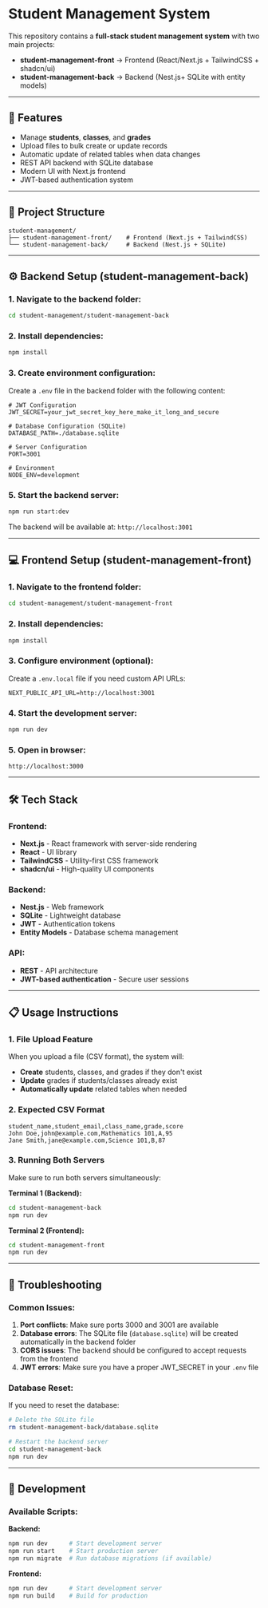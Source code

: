 # Student Management System

This repository contains a **full-stack student management system** with two main projects:
- **student-management-front** → Frontend (React/Next.js + TailwindCSS + shadcn/ui)
- **student-management-back** → Backend (Nest.js+ SQLite with entity models)

---

## 🚀 Features

- Manage **students**, **classes**, and **grades**
- Upload files to bulk create or update records
- Automatic update of related tables when data changes
- REST API backend with SQLite database
- Modern UI with Next.js frontend
- JWT-based authentication system

---

## 📂 Project Structure

```
student-management/
├── student-management-front/    # Frontend (Next.js + TailwindCSS)
└── student-management-back/     # Backend (Nest.js + SQLite)
```

---

## ⚙️ Backend Setup (student-management-back)

### 1. Navigate to the backend folder:
```bash
cd student-management/student-management-back
```

### 2. Install dependencies:
```bash
npm install
```

### 3. Create environment configuration:
Create a `.env` file in the backend folder with the following content:

```env
# JWT Configuration
JWT_SECRET=your_jwt_secret_key_here_make_it_long_and_secure

# Database Configuration (SQLite)
DATABASE_PATH=./database.sqlite

# Server Configuration
PORT=3001

# Environment
NODE_ENV=development
```



### 5. Start the backend server:
```bash
npm run start:dev
```

The backend will be available at: `http://localhost:3001`

---

## 💻 Frontend Setup (student-management-front)

### 1. Navigate to the frontend folder:
```bash
cd student-management/student-management-front
```

### 2. Install dependencies:
```bash
npm install
```

### 3. Configure environment (optional):
Create a `.env.local` file if you need custom API URLs:

```env
NEXT_PUBLIC_API_URL=http://localhost:3001
```

### 4. Start the development server:
```bash
npm run dev
```

### 5. Open in browser:
```
http://localhost:3000
```

---

## 🛠️ Tech Stack

### Frontend:
- **Next.js** - React framework with server-side rendering
- **React** - UI library
- **TailwindCSS** - Utility-first CSS framework
- **shadcn/ui** - High-quality UI components

### Backend:
- **Nest.js** - Web framework
- **SQLite** - Lightweight database
- **JWT** - Authentication tokens
- **Entity Models** - Database schema management

### API:
- **REST** - API architecture
- **JWT-based authentication** - Secure user sessions

---



## 📋 Usage Instructions

### 1. File Upload Feature
When you upload a file (CSV format), the system will:
- **Create** students, classes, and grades if they don't exist
- **Update** grades if students/classes already exist
- **Automatically update** related tables when needed

### 2. Expected CSV Format
```csv
student_name,student_email,class_name,grade,score
John Doe,john@example.com,Mathematics 101,A,95
Jane Smith,jane@example.com,Science 101,B,87
```

### 3. Running Both Servers
Make sure to run both servers simultaneously:

**Terminal 1 (Backend):**
```bash
cd student-management-back
npm run dev
```

**Terminal 2 (Frontend):**
```bash
cd student-management-front
npm run dev
```

---

## 🐛 Troubleshooting

### Common Issues:

1. **Port conflicts**: Make sure ports 3000 and 3001 are available
2. **Database errors**: The SQLite file (`database.sqlite`) will be created automatically in the backend folder
3. **CORS issues**: The backend should be configured to accept requests from the frontend
4. **JWT errors**: Make sure you have a proper JWT_SECRET in your `.env` file

### Database Reset:
If you need to reset the database:
```bash
# Delete the SQLite file
rm student-management-back/database.sqlite

# Restart the backend server
cd student-management-back
npm run dev
```

---

## 🔧 Development

### Available Scripts:

**Backend:**
```bash
npm run dev      # Start development server
npm run start    # Start production server
npm run migrate  # Run database migrations (if available)
```

**Frontend:**
```bash
npm run dev      # Start development server
npm run build    # Build for production
```

